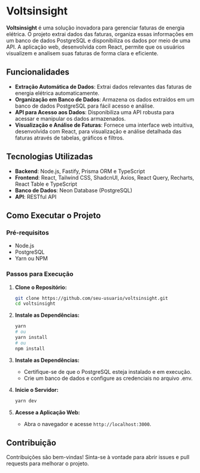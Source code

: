 # Voltsinsight

**Voltsinsight** é uma solução inovadora para gerenciar faturas de energia elétrica. O projeto extrai dados das faturas, organiza essas informações em um banco de dados PostgreSQL e disponibiliza os dados por meio de uma API. A aplicação web, desenvolvida com React, permite que os usuários visualizem e analisem suas faturas de forma clara e eficiente.

## Funcionalidades

- **Extração Automática de Dados**: Extrai dados relevantes das faturas de energia elétrica automaticamente.
- **Organização em Banco de Dados**: Armazena os dados extraídos em um banco de dados PostgreSQL para fácil acesso e análise.
- **API para Acesso aos Dados**: Disponibiliza uma API robusta para acessar e manipular os dados armazenados.
- **Visualização e Análise de Faturas**: Fornece uma interface web intuitiva, desenvolvida com React, para visualização e análise detalhada das faturas através de tabelas, gráficos e filtros.

## Tecnologias Utilizadas

- **Backend**: Node.js, Fastify, Prisma ORM e TypeScript
- **Frontend**: React, Tailwind CSS, ShadcnUI, Axios, React Query, Recharts, React Table e TypeScript
- **Banco de Dados**: Neon Database (PostgreSQL)
- **API**: RESTful API

## Como Executar o Projeto

### Pré-requisitos

- Node.js
- PostgreSQL
- Yarn ou NPM

### Passos para Execução

1. **Clone o Repositório:**
   ```bash
   git clone https://github.com/seu-usuario/voltsinsight.git
   cd voltsinsight

2. **Instale as Dependências:**
   ```bash
   yarn
   # ou
   yarn install
   # ou
   npm install

3. **Instale as Dependências:**
   - Certifique-se de que o PostgreSQL esteja instalado e em execução.
   - Crie um banco de dados e configure as credenciais no arquivo .env.

4. **Inicie o Servidor:**
   ```bash
   yarn dev
   
5. **Acesse a Aplicação Web:**
   - Abra o navegador e acesse `http://localhost:3000`.
  
## Contribuição

Contribuições são bem-vindas! Sinta-se à vontade para abrir issues e pull requests para melhorar o projeto.
